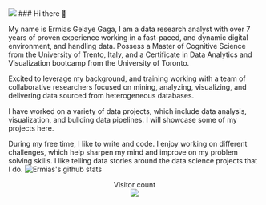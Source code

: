 <img hight="400" src="(https://www.isical.ac.in/~cvpr/ICDARWML/images/deepLearning.gif" />
### Hi there 👋

<!--
**ermiasgelaye/ermiasgelaye** is a ✨ _special_ ✨ repository because its `README.md` (this file) appears on your GitHub profile.

Here are some ideas to get you started:

- 🔭 I’m currently working on ...
- 🌱 I’m currently learning ...
- 👯 I’m looking to collaborate on ...
- 🤔 I’m looking for help with ...
- 💬 Ask me about ...
- 📫 How to reach me: ...
- 😄 Pronouns: ...
- ⚡ Fun fact: ...
-->

My name is Ermias Gelaye Gaga, I am a data research analyst with over 7 years of proven experience working in a fast-paced, and dynamic digital environment, and handling data. Possess a Master of Cognitive Science from the University of Trento, Italy, and a Certificate in Data Analytics and Visualization bootcamp from the University of Toronto.

Excited to leverage my background, and training working with a team of collaborative researchers focused on mining, analyzing, visualizing, and delivering data sourced from heterogeneous databases.

I have worked on a variety of data projects, which include data analysis, visualization, and bullding data pipelines. I will showcase some of my projects here.

During my free time, I like to write and code. I enjoy working on different challenges, which help sharpen my mind and improve on my problem solving skills. I like telling data stories around the data science projects that I do.
![Ermias's github stats](https://github-readme-stats.vercel.app/api?username=ermiasgelaye&theme=dark&show_icons=true&hide=contribs,prs,stars,issues)


<p align="center"> 
  Visitor count<br>
  <img src="https://profile-counter.glitch.me/ermiasgealye/count.svg" />
</p>





